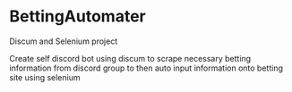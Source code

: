 # BettingAutomater
Discum and Selenium project 

Create self discord bot using discum to scrape necessary betting information from discord group to then auto input information onto betting site using selenium
